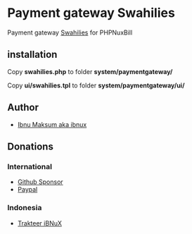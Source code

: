 # Payment gateway Swahilies

Payment gateway [Swahilies](https://www.swahilies.com/) for PHPNuxBill

## installation

Copy **swahilies.php** to folder **system/paymentgateway/**

Copy **ui/swahilies.tpl** to folder **system/paymentgateway/ui/**


## Author

 - [Ibnu Maksum aka ibnux](https://github.com/ibnux)

## Donations

### International

 - [Github Sponsor](https://github.com/sponsors/ibnux)
 - [Paypal](https://paypal.me/ibnux)

### Indonesia
 - [Trakteer iBNuX](https://trakteer.id/ibnux)
